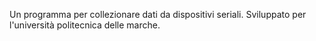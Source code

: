 Un programma per collezionare dati da dispositivi seriali.
Sviluppato per l'università politecnica delle marche.